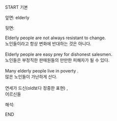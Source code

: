 START
기본

앞면:
elderly


뒷면:
<div>Elderly people are not always resistant to change. </div><div><div>노인들이라고 항상 변화에 반대하는 것은 아니다.</div></div><div><br></div><div><div>Elderly people are easy prey for dishonest salesmen. </div><div><div>노인들은 부정직한 판매원들의 만만한 피해자가 될 수 있다.</div></div></div><div><br></div><div><div>Many elderly people live in poverty . </div><div><div>많은 노인들이 가난하게 산다.</div></div></div><div><br></div><div>연세가 드신(old보다 정중한 표현) , </div><div>어르신들<br></div>


해석:
<!--ID: 1746614453815-->
END